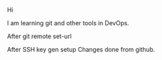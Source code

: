 Hi 

I am learning git and other tools in DevOps.


After git remote set-url

After SSH key gen setup
Changes done from github.
